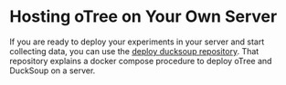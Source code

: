 # Hosting oTree on Your Own Server

If you are ready to deploy your experiments in your server and start collecting data, you can use the [deploy ducksoup repository](https://github.com/ducksouplab/experiment_templates/blob/main/tutorial/hosting_otree_on_your_own_server.md). That repository explains a docker compose procedure to deploy oTree and DuckSoup on a server.